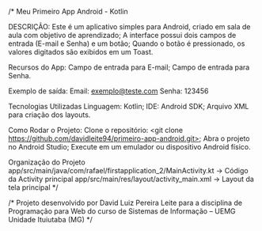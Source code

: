 /*
Meu Primeiro App Android - Kotlin

DESCRIÇÃO:
    Este é um aplicativo simples para Android, criado em sala de aula com objetivo de aprendizado;
    A interface possui dois campos de entrada (E-mail e Senha) e um botão;
    Quando o botão é pressionado, os valores digitados são exibidos em um Toast.

Recursos do App:
    Campo de entrada para E-mail;
    Campo de entrada para Senha.

Exemplo de saída:
Email: exemplo@teste.com
Senha: 123456

Tecnologias Utilizadas
    Linguagem: Kotlin;
    IDE: Android SDK;
    Arquivo XML para criação dos layouts.


Como Rodar o Projeto:
    Clone o repositório: <git clone https://github.com/davidleite94/primeiro-app-android.git>;
    Abra o projeto no Android Studio;
    Execute em um emulador ou dispositivo Android físico.


Organização do Projeto
    app/src/main/java/com/rafael/firstapplication_2/MainActivity.kt → Código da Activity principal
    app/src/main/res/layout/activity_main.xml → Layout da tela principal
*/

/* Projeto desenvolvido por David Luiz Pereira Leite para a disciplina de Programação para Web do curso de Sistemas de Informação – UEMG Unidade Ituiutaba (MG) */
